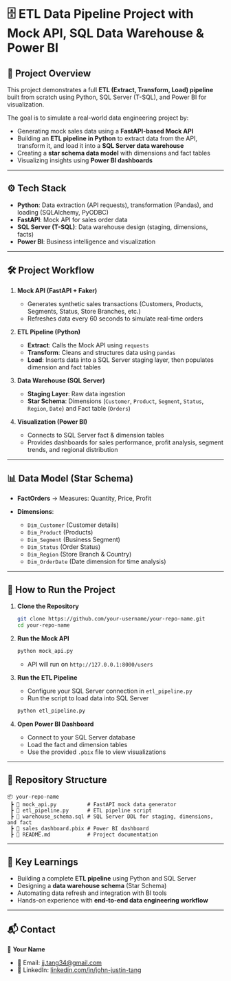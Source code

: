 
# 🗄️ ETL Data Pipeline Project with Mock API, SQL Data Warehouse & Power BI

## 📌 Project Overview

This project demonstrates a full **ETL (Extract, Transform, Load) pipeline** built from scratch using Python, SQL Server (T-SQL), and Power BI for visualization.

The goal is to simulate a real-world data engineering project by:

* Generating mock sales data using a **FastAPI-based Mock API**
* Building an **ETL pipeline in Python** to extract data from the API, transform it, and load it into a **SQL Server data warehouse**
* Creating a **star schema data model** with dimensions and fact tables
* Visualizing insights using **Power BI dashboards**

---

## ⚙️ Tech Stack

* **Python**: Data extraction (API requests), transformation (Pandas), and loading (SQLAlchemy, PyODBC)
* **FastAPI**: Mock API for sales order data
* **SQL Server (T-SQL)**: Data warehouse design (staging, dimensions, facts)
* **Power BI**: Business intelligence and visualization

---

## 🛠️ Project Workflow

1. **Mock API (FastAPI + Faker)**

   * Generates synthetic sales transactions (Customers, Products, Segments, Status, Store Branches, etc.)
   * Refreshes data every 60 seconds to simulate real-time orders

2. **ETL Pipeline (Python)**

   * **Extract**: Calls the Mock API using `requests`
   * **Transform**: Cleans and structures data using `pandas`
   * **Load**: Inserts data into a SQL Server staging layer, then populates dimension and fact tables

3. **Data Warehouse (SQL Server)**

   * **Staging Layer**: Raw data ingestion
   * **Star Schema**: Dimensions (`Customer`, `Product`, `Segment`, `Status`, `Region`, `Date`) and Fact table (`Orders`)

4. **Visualization (Power BI)**

   * Connects to SQL Server fact & dimension tables
   * Provides dashboards for sales performance, profit analysis, segment trends, and regional distribution

---

## 📊 Data Model (Star Schema)

* **FactOrders** → Measures: Quantity, Price, Profit
* **Dimensions**:

  * `Dim_Customer` (Customer details)
  * `Dim_Product` (Products)
  * `Dim_Segment` (Business Segment)
  * `Dim_Status` (Order Status)
  * `Dim_Region` (Store Branch & Country)
  * `Dim_OrderDate` (Date dimension for time analysis)

---

## 🚀 How to Run the Project

1. **Clone the Repository**

   ```bash
   git clone https://github.com/your-username/your-repo-name.git
   cd your-repo-name
   ```

2. **Run the Mock API**

   ```bash
   python mock_api.py
   ```

   * API will run on `http://127.0.0.1:8000/users`

3. **Run the ETL Pipeline**

   * Configure your SQL Server connection in `etl_pipeline.py`
   * Run the script to load data into SQL Server

   ```bash
   python etl_pipeline.py
   ```

4. **Open Power BI Dashboard**

   * Connect to your SQL Server database
   * Load the fact and dimension tables
   * Use the provided `.pbix` file to view visualizations


---

## 📂 Repository Structure

```
📦 your-repo-name
 ┣ 📜 mock_api.py          # FastAPI mock data generator
 ┣ 📜 etl_pipeline.py      # ETL pipeline script
 ┣ 📜 warehouse_schema.sql # SQL Server DDL for staging, dimensions, and fact
 ┣ 📜 sales_dashboard.pbix # Power BI dashboard
 ┣ 📜 README.md            # Project documentation
```

---

## 🔑 Key Learnings

* Building a complete **ETL pipeline** using Python and SQL Server
* Designing a **data warehouse schema** (Star Schema)
* Automating data refresh and integration with BI tools
* Hands-on experience with **end-to-end data engineering workflow**

---

## 📬 Contact

👤 **Your Name**

* 📧 Email: [jj.tang34@gmail.com](mailto:your-email@example.com)
* 💼 LinkedIn: [linkedin.com/in/john-justin-tang](https://linkedin.com/in/your-profile)



